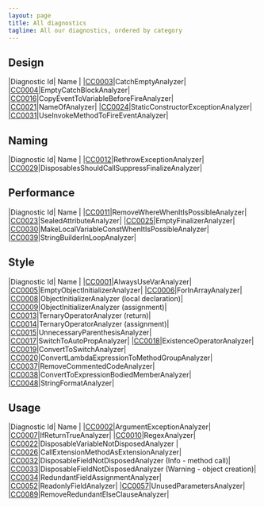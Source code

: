 ```yaml
---
layout: page
title: All diagnostics
tagline: All our diagnostics, ordered by category
---
```


## Design

|Diagnostic Id| Name |
|[CC0003](/diagnostics/CC0003.html)|CatchEmptyAnalyzer|
|[CC0004](/diagnostics/CC0004.html)|EmptyCatchBlockAnalyzer|
|[CC0016](/diagnostics/CC0016.html)|CopyEventToVariableBeforeFireAnalyzer|
|[CC0021](/diagnostics/CC0021.html)|NameOfAnalyzer|
|[CC0024](/diagnostics/CC0024.html)|StaticConstructorExceptionAnalyzer|
|[CC0031](/diagnostics/CC0031.html)|UseInvokeMethodToFireEventAnalyzer|

## Naming

|Diagnostic Id| Name |
|[CC0012](/diagnostics/CC0012.html)|RethrowExceptionAnalyzer|
|[CC0029](/diagnostics/CC0029.html)|DisposablesShouldCallSuppressFinalizeAnalyzer|

## Performance

|Diagnostic Id| Name |
|[CC0011](/diagnostics/CC0011.html)|RemoveWhereWhenItIsPossibleAnalyzer|
|[CC0023](/diagnostics/CC0023.html)|SealedAttributeAnalyzer|
|[CC0025](/diagnostics/CC0025.html)|EmptyFinalizerAnalyzer|
|[CC0030](/diagnostics/CC0030.html)|MakeLocalVariableConstWhenItIsPossibleAnalyzer|
|[CC0039](/diagnostics/CC0039.html)|StringBuilderInLoopAnalyzer|

## Style

|Diagnostic Id| Name |
|[CC0001](/diagnostics/CC0001.html)|AlwaysUseVarAnalyzer|
|[CC0005](/diagnostics/CC0005.html)|EmptyObjectInitializerAnalyzer|
|[CC0006](/diagnostics/CC0006.html)|ForInArrayAnalyzer|
|[CC0008](/diagnostics/CC0008.html)|ObjectInitializerAnalyzer (local declaration)|
|[CC0009](/diagnostics/CC0009.html)|ObjectInitializerAnalyzer (assignment)|
|[CC0013](/diagnostics/CC0013.html)|TernaryOperatorAnalyzer (return)|
|[CC0014](/diagnostics/CC0014.html)|TernaryOperatorAnalyzer (assignment)|
|[CC0015](/diagnostics/CC0015.html)|UnnecessaryParenthesisAnalyzer|
|[CC0017](/diagnostics/CC0017.html)|SwitchToAutoPropAnalyzer|
|[CC0018](/diagnostics/CC0018.html)|ExistenceOperatorAnalyzer|
|[CC0019](/diagnostics/CC0019.html)|ConvertToSwitchAnalyzer|
|[CC0020](/diagnostics/CC0020.html)|ConvertLambdaExpressionToMethodGroupAnalyzer|
|[CC0037](/diagnostics/CC0037.html)|RemoveCommentedCodeAnalyzer|
|[CC0038](/diagnostics/CC0038.html)|ConvertToExpressionBodiedMemberAnalyzer|
|[CC0048](/diagnostics/CC0048.html)|StringFormatAnalyzer|

## Usage

|Diagnostic Id| Name |
|[CC0002](/diagnostics/CC0002.html)|ArgumentExceptionAnalyzer|
|[CC0007](/diagnostics/CC0007.html)|IfReturnTrueAnalyzer|
|[CC0010](/diagnostics/CC0010.html)|RegexAnalyzer|
|[CC0022](/diagnostics/CC0022.html)|DisposableVariableNotDisposedAnalyzer |
|[CC0026](/diagnostics/CC0026.html)|CallExtensionMethodAsExtensionAnalyzer|
|[CC0032](/diagnostics/CC0032.html)|DisposableFieldNotDisposedAnalyzer (Info - method call)|
|[CC0033](/diagnostics/CC0033.html)|DisposableFieldNotDisposedAnalyzer (Warning - object creation)|
|[CC0034](/diagnostics/CC0034.html)|RedundantFieldAssignmentAnalyzer|
|[CC0052](/diagnostics/CC0052.html)|ReadonlyFieldAnalyzer|
|[CC0057](/diagnostics/CC0057.html)|UnusedParametersAnalyzer|
|[CC0089](/diagnostics/CC0089.html)|RemoveRedundantElseClauseAnalyzer|
